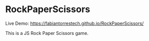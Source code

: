 # RockPaperScissors

Live Demo: https://fabiantorrestech.github.io/RockPaperScissors/

This is a JS Rock Paper Scissors game.
